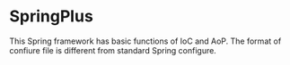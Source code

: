 # SpringPlus
This Spring framework has basic functions of IoC and AoP. 
The format of confiure file is different from standard Spring configure.

